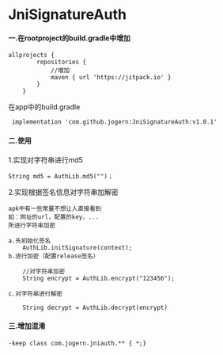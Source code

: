 # JniSignatureAuth

#### 一.在rootproject的build.gradle中增加

~~~
allprojects {
		repositories {
			//增加
			maven { url 'https://jitpack.io' }
		}
	}
~~~
在app中的build.gradle

~~~
 implementation 'com.github.jogern:JniSignatureAuth:v1.0.1'
~~~

#### 二.使用

1.实现对字符串进行md5
	
~~~
String md5 = AuthLib.md5("")；
~~~

2.实现根据签名信息对字符串加解密

```
apk中有一些常量不想让人直接看到
如：网址的url，配置的key，...
所进行字符串加密

a.先初始化签名
	AuthLib.initSignature(context);
b.进行加密（配置release签名）
	
	//对字符串加密
	String encrypt = AuthLib.encrypt("123456");

c.对字符串进行解密
	
	String decrypt = AuthLib.decrypt(encrypt)

```

#### 三.增加混淆

~~~
-keep class com.jogern.jniauth.** { *;}
~~~



